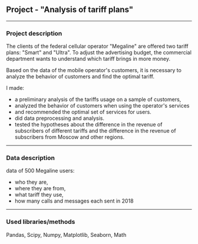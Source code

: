 ## Project - "Analysis of tariff plans"
___
### Project description
The clients of the federal cellular operator "Megaline" are offered two tariff plans: "Smart" and "Ultra". To adjust the advertising budget, the commercial department wants to understand which tariff brings in more money.

Based on the data of the mobile operator's customers, it is necessary to analyze the behavior of customers and find the optimal tariff. 

I made:
- a preliminary analysis of the tariffs usage on a sample of customers,
- analyzed the behavior of customers when using the operator's services 
- and recommended the optimal set of services for users. 
- did data preprocessing and analysis. 
- tested the hypotheses about the difference in the revenue of subscribers of different tariffs and the difference in the revenue of subscribers from Moscow and other regions.

___
### Data description
data of 500 Megaline users: 
- who they are, 
- where they are from, 
- what tariff they use, 
- how many calls and messages each sent in 2018
___
### Used libraries/methods
Pandas, Scipy, Numpy, Matplotlib, Seaborn, Math
